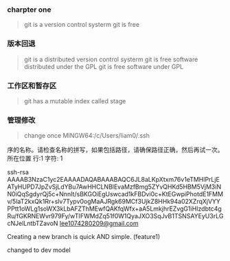 ### charpter one
>git is a version control systerm
>git is free

### 版本回退
>git is a distributed version control systerm
>git is free software distributed under the GPL 
>git is free software under GPL


### 工作区和暂存区
>git has a mutable index called stage

###   管理修改
>change once
MINGW64:/c/Users/liam0/.ssh

序的名称。请检查名称的拼写，如果包括路径，请确保路径正确，然后再试一次。
所在位置 行:1 字符: 1

ssh-rsa AAAAB3NzaC1yc2EAAAADAQABAAABAQC6JL8aLKpXtxm76v1eTMHlPrLjEATyHUPD7JpZvSjLdYBu7AwHHCLNBlEvaMzfBmg5ZYvQHKd5HBM5VjM3iNN0iQqSgdyrQj5c+NnnIt/sBKGOiEgUswcad1kFBDvi0c+KtEGwpiPhotdE1FMMv/5laT2kxQk1Rr+slv7Typv0ogMaAJRgk69MCf3UjkZ8HHk94a02XZrqXjVYYPPtt1oWLg1soWX3kLbAFZThMEwfQAKfqWfx+aA5LmkjhrEZvgG1iHIzdbtc4gRu/fGKRNEWvr979Fy/wTIFWMdZq51f0W1QyaJXO3SqJvB1TSNSAYEyU3rLGcNJelLntbTZavoN lee1074280209@gmail.com


Creating a new branch is quick AND simple. (feature1)


changed to dev model 
